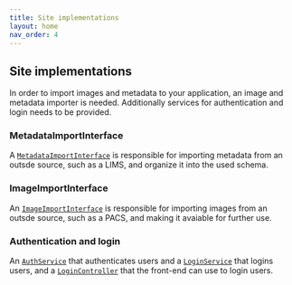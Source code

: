 ```yaml
---
title: Site implementations
layout: home
nav_order: 4
---
```


## Site implementations

In order to import images and metadata to your application, an image and metadata importer is needed. Additionally services for authentication and login needs to be provided.

### MetadataImportInterface

A [`MetadataImportInterface`](https://github.com/imi-bigpicture/slidetap/tree/v0.2.0/slidetap-app/slidetap/external_interfaces/metadata_import.py) is responsible for importing metadata from an outsde source, such as a LIMS, and organize it into the used schema.

### ImageImportInterface

An [`ImageImportInterface`](https://github.com/imi-bigpicture/slidetap/tree/v0.2.0/slidetap-app/slidetap/external_interfaces/image_import.py) is responsible for importing images from an outsde source, such as a PACS, and making it avaiable for further use.

### Authentication and login

An [`AuthService`](https://github.com/imi-bigpicture/slidetap/tree/v0.2.0/slidetap-app/slidetap/web/services/auth/auth_service.py) that authenticates users and a [`LoginService`](https://github.com/imi-bigpicture/slidetap/tree/v0.2.0/slidetap-app/slidetap/web/services/login/login_service.py) that logins users, and a [`LoginController`](https://github.com/imi-bigpicture/slidetap/tree/v0.2.0/slidetap-app/slidetap/web/controller/login/login_controller.py) that the front-end can use to login users.
